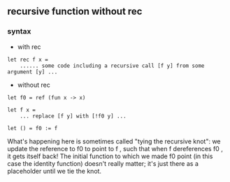 ## recursive function without rec

### syntax
* with rec
```
let rec f x = 
    ...... some code including a recursive call [f y] from some argument [y] ... 
```

* without rec
```
let f0 = ref (fun x -> x)

let f x = 
    ... replace [f y] with [!f0 y] ...

let () = f0 := f
```
What's happening here is sometimes called "tying the recursive knot": we update the reference to f0 to point to f , such that when f dereferences f0 , it gets itself back! The initial function to which we made f0 point (in this case the identity function) doesn't really matter; it's just there as a placeholder until we tie the knot.